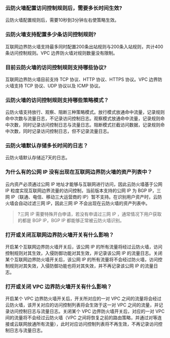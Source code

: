 ### 云防火墙配置访问控制规则后，需要多长时间生效?
云防火墙配置规则后，需要10秒到3分钟左右使策略生效。

### 云防火墙支持配置多少条访问控制规则?
互联网边界防火墙支持最多同时配置200条出站规则与200条入站规则，共计400条访问控制规则。VPC 边界防火墙对规则数量没有限制。

### 目前云防火墙的访问控制规则支持哪些协议?
互联网边界防火墙目前支持 TCP 协议、HTTP 协议、HTTPS 协议。VPC 边界防火墙支持 TCP 协议、UDP 协议以及 ICMP 协议。

### 云防火墙的访问控制规则支持哪些策略模式？
云防火墙支持放行、观察、阻断三种策略模式。放行模式放通命中流量，记录规则命中次数与流量日志，不记录访问控制日志。观察模式放通命中流量，记录规则命中次数，同时记录访问控制日志与流量日志。阻断模式拦截访问数据，记录规则命中次数，同时记录访问控制日志，但不记录流量日志。

### 云防火墙默认存储多长时间的日志？
云防火墙默认存储近7天的日志。

### 为什么有的公网 IP 没有出现在互联网边界防火墙的资产列表中？
云内资产必须通过公网 IP 地址才能够与互联网进行访问，因此云防火墙基于公网 IP 粒度实现互联网边界流量的访问控制，当前版本支持的公网 IP 为 BGP IP，三网 IP（联通、电信、移动三大运营商的 IP）暂不支持。在识别用户资产时，云防火墙会自动过滤三网 IP，因此三网 IP 不会出现在云防火墙的资产列表中。
>?三网 IP 需要特殊开白申请，若没有申请过三网 IP ，通常情况下用户获取的都是 BGP IP，BGP IP 都能够正常被云防火墙识别。

### 打开或关闭互联网边界防火墙开关有什么影响？
开启某个互联网边界防火墙开关后，该公网 IP 的所有流量将经过云防火墙，访问控制规则对其生效，入侵防御功能对其生效，并记录该公网 IP 的流量日志。关闭某个互联网边界防火墙开关后，该公网 IP 的所有流量将不会经过防火墙，访问控制规则对其失效，入侵防御功能也将对其失效，并不再记录该公网 IP 的流量日志。

### 打开或关闭 VPC 边界防火墙开关有什么影响？
开启某个 VPC 边界防火墙开关后，开关所对应的一对 VPC 之间的流量将会经过云防火墙，该开关对应的访问控制列表将会生效于这一对 VPC 之间的流量，并记录访问控制日志与流量日志。关闭某个 VPC 边界防火墙开关后，对应的一对 VPC 间的流量将不会经过云防火墙（VPC 之间将恢复之前的路由策略，并通过对等连接或云联网放通所有流量），此时对应访问控制列表将不再生效，不再记录访问控制日志与流量日志。
